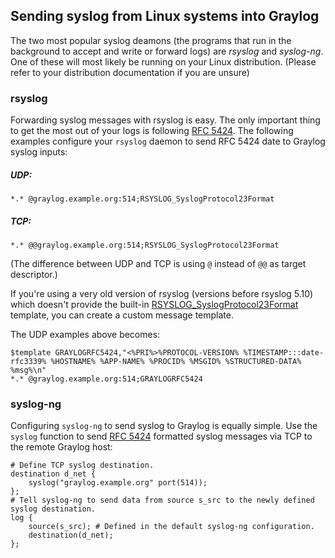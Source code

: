 ## Sending syslog from Linux systems into Graylog

The two most popular syslog deamons (the programs that run in the background to accept and write or forward logs) are *rsyslog* and *syslog-ng*. One of these will most likely be running on your Linux distribution. (Please refer to your distribution documentation if you are unsure)

### rsyslog

Forwarding syslog messages with rsyslog is easy. The only important thing to get the most out of your logs is following
[RFC 5424](http://www.ietf.org/rfc/rfc5424.txt). The following examples configure your `rsyslog` daemon to send
RFC 5424 date to Graylog syslog inputs:

##### UDP:

    *.* @graylog.example.org:514;RSYSLOG_SyslogProtocol23Format

##### TCP:

    *.* @@graylog.example.org:514;RSYSLOG_SyslogProtocol23Format

(The difference between UDP and TCP is using `@` instead of `@@` as target descriptor.)

If you're using a very old version of rsyslog (versions before rsyslog 5.10) which doesn't provide the built-in [RSYSLOG_SyslogProtocol23Format](http://www.rsyslog.com/doc/v5-stable/configuration/templates.html#string-based-templates>) template, you can create a custom message template.

The UDP examples above becomes:

    $template GRAYLOGRFC5424,"<%PRI%>%PROTOCOL-VERSION% %TIMESTAMP:::date-rfc3339% %HOSTNAME% %APP-NAME% %PROCID% %MSGID% %STRUCTURED-DATA% %msg%\n"
    *.* @graylog.example.org:514;GRAYLOGRFC5424

### syslog-ng

Configuring `syslog-ng` to send syslog to Graylog is equally simple. Use the `syslog` function to send
[RFC 5424](http://www.ietf.org/rfc/rfc5424.txt) formatted syslog messages via TCP to the remote Graylog host:

    # Define TCP syslog destination.
    destination d_net {
        syslog("graylog.example.org" port(514));
    };
    # Tell syslog-ng to send data from source s_src to the newly defined syslog destination.
    log {
        source(s_src); # Defined in the default syslog-ng configuration.
        destination(d_net);
    };
